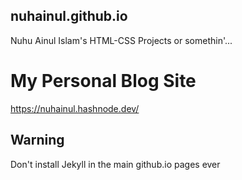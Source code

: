 ## nuhainul.github.io
Nuhu Ainul Islam's HTML-CSS Projects or somethin'...

# My Personal Blog Site
<a href="https://nuhainul.hashnode.dev/">https://nuhainul.hashnode.dev/</a>

## Warning 
Don't install Jekyll in the main github.io pages ever
